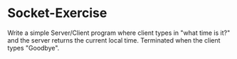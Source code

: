 # Socket-Exercise
Write a simple Server/Client program where client types in "what time is it?" and the server returns the current local time. Terminated when the client types "Goodbye".
